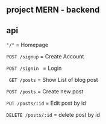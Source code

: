 ## project MERN - backend

## api
``` "/" ``` = Homepage

```POST /signup``` = Create Account

```POST /signin ``` = Login

``` GET /posts``` = Show List of blog post

```POST /posts``` = Create new post

```PUT /posts/:id``` = Edit post by id

``` DELETE /posts/:id ``` = delete post by id
